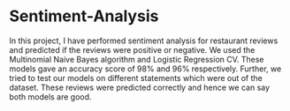 # Sentiment-Analysis
In this project, I have performed sentiment analysis for restaurant reviews and predicted if the reviews were positive or negative. We used the Multinomial Naive Bayes algorithm and Logistic Regression CV. These models gave an accuracy score of 98% and 96% respectively. Further, we tried to test our models on different statements which were out of the dataset. These reviews were predicted correctly and hence we can say both models are good.
